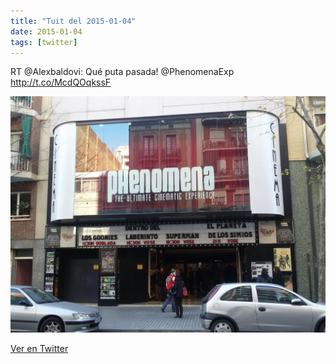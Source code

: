 ```yaml
---
title: "Tuit del 2015-01-04"
date: 2015-01-04
tags: [twitter]
---
```


RT @Alexbaldovi: Qué puta pasada! @PhenomenaExp http://t.co/McdQOqkssF

![Imagen](/assets/images/551838144824610816-B6f1ocZIYAA6kHZ.jpg)

[Ver en Twitter](https://twitter.com/i/web/status/551838144824610816)
